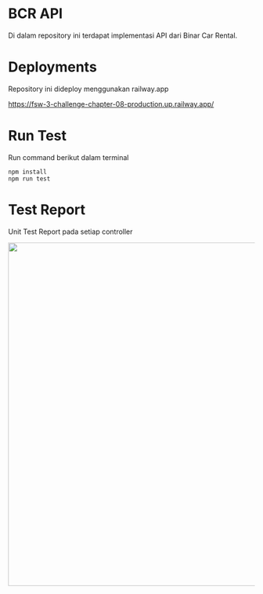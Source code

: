 # BCR API

Di dalam repository ini terdapat implementasi API dari Binar Car Rental.

# Deployments

Repository ini dideploy menggunakan railway.app

https://fsw-3-challenge-chapter-08-production.up.railway.app/

# Run Test

Run command berikut dalam terminal

```
npm install
npm run test
```

# Test Report

Unit Test Report pada setiap controller

<img src="https://user-images.githubusercontent.com/70955991/202866364-bf0ef7bb-524d-457b-8c0f-d68522a49433.png" width="700">


